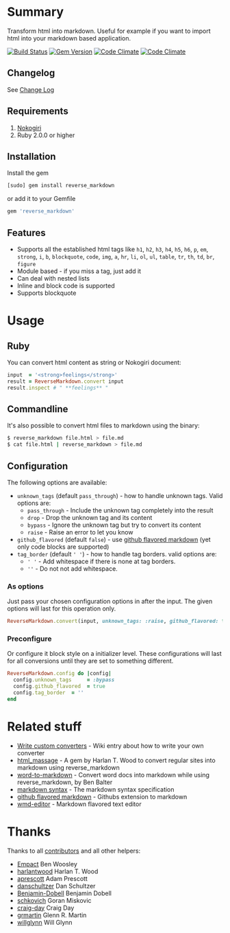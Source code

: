 # Summary

Transform html into markdown. Useful for example if you want to import html into your markdown based application.

[![Build Status](https://secure.travis-ci.org/xijo/reverse_markdown.png?branch=master)](https://travis-ci.org/xijo/reverse_markdown) [![Gem Version](https://badge.fury.io/rb/reverse_markdown.png)](http://badge.fury.io/rb/reverse_markdown) [![Code Climate](https://codeclimate.com/github/xijo/reverse_markdown.png)](https://codeclimate.com/github/xijo/reverse_markdown) [![Code Climate](https://codeclimate.com/github/xijo/reverse_markdown/coverage.png)](https://codeclimate.com/github/xijo/reverse_markdown)

## Changelog

See [Change Log](CHANGELOG.md)

## Requirements

1. [Nokogiri](http://nokogiri.org/)
2. Ruby 2.0.0 or higher

## Installation

Install the gem

```sh
[sudo] gem install reverse_markdown
```

or add it to your Gemfile

```ruby
gem 'reverse_markdown'
```

## Features

- Supports all the established html tags like `h1`, `h2`, `h3`, `h4`, `h5`, `h6`, `p`, `em`, `strong`, `i`, `b`, `blockquote`, `code`, `img`, `a`, `hr`, `li`, `ol`, `ul`, `table`, `tr`, `th`, `td`, `br`, `figure`
- Module based - if you miss a tag, just add it
- Can deal with nested lists
- Inline and block code is supported
- Supports blockquote


# Usage

## Ruby

You can convert html content as string or Nokogiri document:

```ruby
input  = '<strong>feelings</strong>'
result = ReverseMarkdown.convert input
result.inspect # " **feelings** "
````

## Commandline

It's also possible to convert html files to markdown using the binary:

```sh
$ reverse_markdown file.html > file.md
$ cat file.html | reverse_markdown > file.md
````

## Configuration

The following options are available:

- `unknown_tags` (default `pass_through`) - how to handle unknown tags. Valid options are:
  - `pass_through` - Include the unknown tag completely into the result
  - `drop` - Drop the unknown tag and its content
  - `bypass` - Ignore the unknown tag but try to convert its content
  - `raise` - Raise an error to let you know
- `github_flavored` (default `false`) - use [github flavored markdown](https://help.github.com/articles/github-flavored-markdown) (yet only code blocks are supported)
- `tag_border` (default `' '`) - how to handle tag borders. valid options are:
  - `' '` - Add whitespace if there is none at tag borders.
  - `''` - Do not not add whitespace.

### As options

Just pass your chosen configuration options in after the input. The given options will last for this operation only.

```ruby
ReverseMarkdown.convert(input, unknown_tags: :raise, github_flavored: true)
```

### Preconfigure

Or configure it block style on a initializer level. These configurations will last for all conversions until they are set to something different.

```ruby
ReverseMarkdown.config do |config|
  config.unknown_tags     = :bypass
  config.github_flavored  = true
  config.tag_border  = ''
end
```


# Related stuff

- [Write custom converters](https://github.com/xijo/reverse_markdown/wiki/Write-your-own-converter) - Wiki entry about how to write your own converter
- [html_massage](https://github.com/harlantwood/html_massage) - A gem by Harlan T. Wood to convert regular sites into markdown using reverse_markdown
- [word-to-markdown](https://github.com/benbalter/word-to-markdown) - Convert word docs into markdown while using reverse_markdown, by Ben Balter
- [markdown syntax](http://daringfireball.net/projects/markdown) - The markdown syntax specification
- [github flavored markdown](https://help.github.com/articles/github-flavored-markdown) - Githubs extension to markdown
- [wmd-editor](http://wmd-editor.com) - Markdown flavored text editor


# Thanks

Thanks to all [contributors](https://github.com/xijo/reverse_markdown/graphs/contributors) and all other helpers:

- [Empact](https://github.com/Empact) Ben Woosley
- [harlantwood](https://github.com/harlantwood) Harlan T. Wood
- [aprescott](https://github.com/aprescott) Adam Prescott
- [danschultzer](https://github.com/danschultzer) Dan Schultzer
- [Benjamin-Dobell](https://github.com/Benjamin-Dobell) Benjamin Dobell
- [schkovich](https://github.com/schkovich) Goran Miskovic
- [craig-day](https://github.com/craig-day) Craig Day
- [grmartin](https://github.com/grmartin) Glenn R. Martin
- [willglynn](https://github.com/willglynn) Will Glynn
